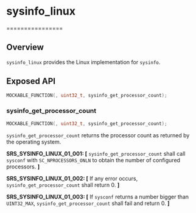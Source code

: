 # sysinfo_linux
================

## Overview

`sysinfo_linux` provides the Linux implementation for `sysinfo`.

## Exposed API

```c
MOCKABLE_FUNCTION(, uint32_t, sysinfo_get_processor_count);
```

### sysinfo_get_processor_count

```c
MOCKABLE_FUNCTION(, uint32_t, sysinfo_get_processor_count);
```

`sysinfo_get_processor_count` returns the processor count as returned by the operating system.

**SRS_SYSINFO_LINUX_01_001: [** `sysinfo_get_processor_count` shall call `sysconf` with `SC_NPROCESSORS_ONLN` to obtain the number of configured processors. **]**

**SRS_SYSINFO_LINUX_01_002: [** If any error occurs, `sysinfo_get_processor_count` shall return 0. **]**

**SRS_SYSINFO_LINUX_01_003: [** If `sysconf` returns a number bigger than `UINT32_MAX`, `sysinfo_get_processor_count` shall fail and return 0. **]**
